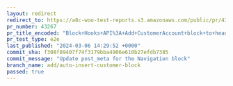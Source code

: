 ```yaml
---
layout: redirect
redirect_to: https://a8c-woo-test-reports.s3.amazonaws.com/public/pr/43267/e2e/index.html
pr_number: 43267
pr_title_encoded: "Block+Hooks+API%3A+Add+CustomerAccount+block+to+header"
pr_test_type: e2e
last_published: "2024-03-06 14:29:52 +0000"
commit_sha: f308f89407f74f3179bba4906e610b27efdb7385
commit_message: "Update post_meta for the Navigation block"
branch_name: add/auto-insert-customer-block
passed: true
---
```

